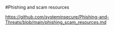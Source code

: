#Phishing and scam resources

https://github.com/systeminsecure/Phishing-and-Threats/blob/main/phishing_scam_resources.md
